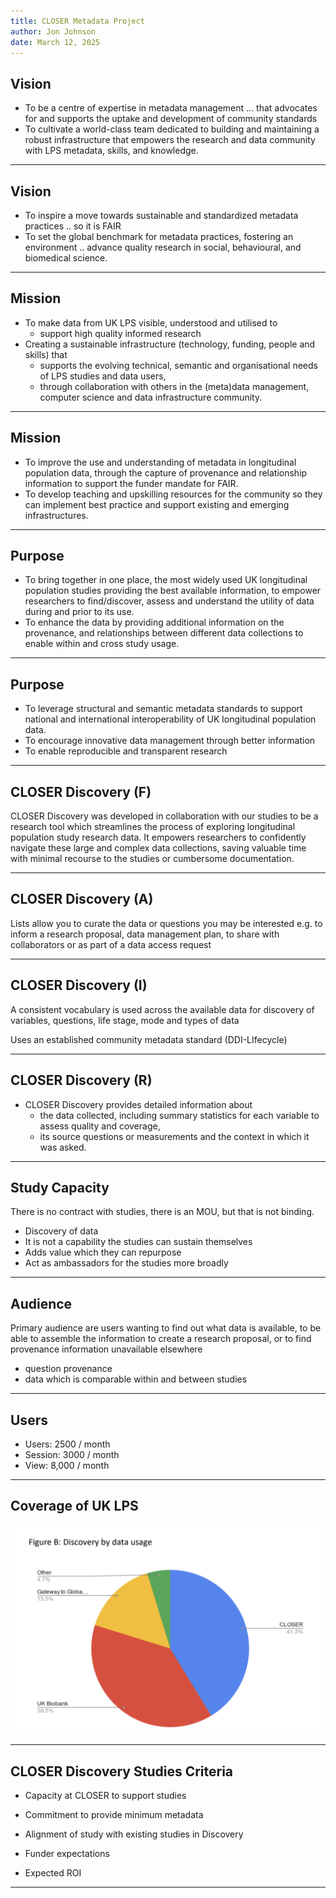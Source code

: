 ```yaml
---
title: CLOSER Metadata Project
author: Jon Johnson
date: March 12, 2025
---
```


## Vision

- To be a centre of expertise in metadata management ... that advocates for and supports the uptake and development of community standards
- To cultivate a world-class team dedicated to building and maintaining a robust infrastructure that empowers the research and data community with LPS metadata, skills, and knowledge.

---

## Vision

- To inspire a move towards sustainable and standardized metadata practices ..  so it is FAIR
- To set the global benchmark for metadata practices, fostering an environment .. advance quality research in social, behavioural, and biomedical science.

---

## Mission

- To make data from UK LPS visible, understood and utilised to
  - support high quality informed research
- Creating a sustainable infrastructure (technology, funding, people and skills) that 
  - supports the evolving technical, semantic and organisational needs of LPS studies and data users, 
  - through collaboration with others in the (meta)data management, computer science and data infrastructure community.

---

## Mission

- To improve the use and understanding of metadata in longitudinal population data, through the capture of provenance and relationship information to support the funder mandate for FAIR.
- To develop teaching and upskilling resources for the community so they can implement best practice and support existing and emerging infrastructures.

---

## Purpose

- To bring together in one place, the most widely used UK longitudinal population studies providing the best available information, to empower researchers to find/discover, assess and understand the utility of data during and prior to its use.
- To enhance the data by providing additional information on the provenance, and relationships between different data collections to enable within and cross study usage.

---

## Purpose

- To leverage structural and semantic metadata standards to support national and international interoperability of UK longitudinal population data.
- To encourage innovative data management through better information 
- To enable reproducible and transparent research 

---

## CLOSER Discovery (F)

CLOSER Discovery was developed in collaboration with our studies to be a research tool which streamlines the process of exploring longitudinal population study research data. It empowers researchers to confidently navigate these large and complex data collections, saving valuable time with minimal recourse to the studies or cumbersome documentation.

---

## CLOSER Discovery (A)

Lists allow you to curate the data or questions you may be interested e.g. to inform a research proposal, data management plan, to share with collaborators or as part of a data access request

---

## CLOSER Discovery (I)

A consistent vocabulary is used across the available data for discovery of variables, questions, life stage, mode and types of data

Uses an established community metadata standard (DDI-LIfecycle)

---

## CLOSER Discovery (R)

- CLOSER Discovery provides detailed information about
  - the data collected, including summary statistics for each variable to assess quality and coverage,
  - its source questions or measurements and the context in which it was asked.

---

## Study Capacity

There is no contract with studies, there is an MOU, but that is not binding.

- Discovery of data
- It is not a capability the studies can sustain themselves
- Adds value which they can repurpose
- Act as ambassadors for the studies more broadly
  
---

## Audience

Primary audience are users wanting to find out what data is available, to be able to assemble the information to create a research proposal, or to find provenance information unavailable elsewhere

- question provenance
- data which is comparable within and between studies

---

## Users

- Users: 2500 / month
- Session: 3000 / month
- View: 8,000 / month

---

## Coverage of UK LPS

![](img/data-audit-coverage.png)

---

## CLOSER Discovery Studies Criteria

- Capacity at CLOSER to support studies
- Commitment to provide minimum metadata
- Alignment of study with existing studies in Discovery

- Funder expectations
- Expected ROI

---

